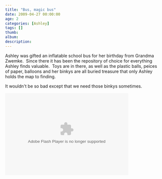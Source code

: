```yaml
---
title: "Bus, magic bus"
date: 2009-04-27 00:00:00
age: 2
categories: [Ashley]
tags: []
thumb: 
album: 
description: 
---
```



Ashley was gifted an inflatable school bus for her birthday from Grandma Zwemke.  Since there it has been the repository of choice for everything Ashley finds valuable.  Toys are in there, as well as the plastic balls, peices of paper, balloons and her binkys are all buried treasure that only Ashley holds the map to finding.



It wouldn't be so bad except that we need those binkys sometimes.



<embed height="267" width="400" pluginspage="http://www.macromedia.com/go/getflashplayer" flashvars="host=picasaweb.google.com&amp;hl=en_US&amp;feat=flashalbum&amp;RGB=0x000000&amp;feed=http%3A%2F%2Fpicasaweb.google.com%2Fdata%2Ffeed%2Fapi%2Fuser%2Fwyseguys%2Falbumid%2F5339981868969760929%3Falt%3Drss%26kind%3Dphoto%26authkey%3DGv1sRgCMTvjcmvmuyjrAE%26hl%3Den_US" src="http://picasaweb.google.com/s/c/bin/slideshow.swf" type="application/x-shockwave-flash" /> 

